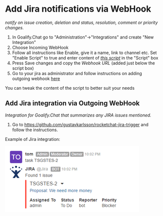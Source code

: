 # Add Jira notifications via WebHook

_notify on issue creation, deletion and status, resolution, comment or priority changes._

1. In Goalify.Chat go to "Administration"->"Integrations" and create "New Integration"
2. Choose Incoming WebHook
3. Follow all instructions like Enable, give it a name, link to channel etc. Set "Enable Script" to true and enter content of *[this script](https://github.com/malko/rocketchat-jira-hook/blob/master/jira-rocketchat-hook.js)* in the "Script" box
4. Press Save changes and copy the *Webhook URL* (added just below the script box)
5. Go to your jira as administrator and follow instructions on adding outgoing webhook [here](https://developer.atlassian.com/jiradev/jira-apis/webhooks#Webhooks-configureConfiguringawebhook)

You can tweak the content of the script to better suit your needs

## Add Jira integration via Outgoing WebHook

_Integration for Goalify.Chat that summarizes any JIRA issues mentioned._

1. Go to <https://github.com/gustavkarlsson/rocketchat-jira-trigger> and follow the instructions.

Example of Jira integration:

![image](Jira-webhook.png)
